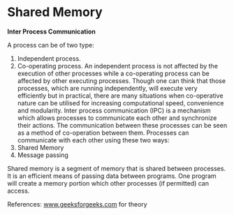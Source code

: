 # Shared Memory

**Inter Process Communication**

A process can be of two type:

1. Independent process.
2. Co-operating process.
An independent process is not affected by the execution of other processes while a co-operating process can be affected by other executing processes. Though one can think that those processes, which are running independently, will execute very efficiently but in practical, there are many situations when co-operative nature can be utilised for increasing computational speed, convenience and modularity. Inter process communication (IPC) is a mechanism which allows processes to communicate each other and synchronize their actions. The communication between these processes can be seen as a method of co-operation between them. Processes can communicate with each other using these two ways:
1. Shared Memory
2. Message passing


Shared memory is a segment of memory that is shared between processes.  It is an efficient means of passing data between programs. One program will create a memory portion which other processes (if permitted) can access. 

References: www.geeksforgeeks.com for theory

